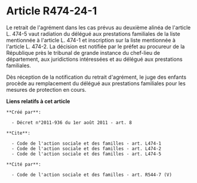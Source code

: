 # Article R474-24-1

Le retrait de l'agrément dans les cas prévus au deuxième alinéa de l'article L. 474-5 vaut radiation du délégué aux
prestations familiales de la liste mentionnée à l'article L. 474-1 et inscription sur la liste mentionnée à l'article L.
474-2. La décision est notifiée par le préfet au procureur de la République près le tribunal de grande instance du chef-lieu
de département, aux juridictions intéressées et au délégué aux prestations familiales. 

Dès réception de la notification du retrait d'agrément, le juge des enfants procède au remplacement du délégué aux
prestations familiales pour les mesures de protection en cours.

**Liens relatifs à cet article**

	**Créé par**:

	  - Décret n°2011-936 du 1er août 2011 - art. 8

	**Cite**:

	  - Code de l'action sociale et des familles - art. L474-1
	  - Code de l'action sociale et des familles - art. L474-2
	  - Code de l'action sociale et des familles - art. L474-5

	**Cité par**:

	  - Code de l'action sociale et des familles - art. R544-7 (V)
